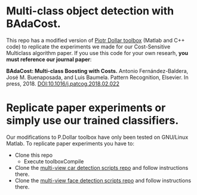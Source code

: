 # Multi-class object detection with BAdaCost.

This repo has a modified version of [Piotr Dollar toolbox](http://vision.ucsd.edu/~pdollar/toolbox/doc/) (Matlab and C++ code) to replicate the experiments we made for our Cost-Sensitive Multiclass algorithm paper. If you use this code for your own researh, **you must reference our journal paper**:
  
   **BAdaCost: Multi-class Boosting with Costs.**
   Antonio Fernández-Baldera, José M. Buenaposada, and Luis Baumela.
   Pattern Recognition, Elsevier. In press, 2018.
   [DOI:10.1016/j.patcog.2018.02.022](https://doi.org/10.1016/j.patcog.2018.02.022)


# Replicate paper experiments or simply use our trained classifiers.

Our modifications to P.Dollar toolbox have only been tested on GNU/Linux Matlab. To replicate paper experiments you have to:

* Clone this repo
  * Execute toolboxCompile
* Clone the [multi-view car detection scripts repo](https://github.com/jmbuena/toolbox.badacost.kitti.public) and follow instructions there.
* Clone the [multi-view face detection scripts repo](https://github.com/jmbuena/toolbox.badacost.faces.public) and follow instructions there.
